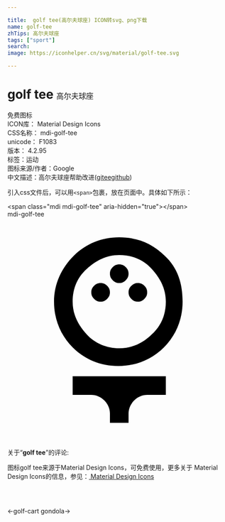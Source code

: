 ```yaml
---

title:  golf tee(高尔夫球座) ICON转svg、png下载
name: golf-tee
zhTips: 高尔夫球座
tags: ["sport"]
search: 
image: https://iconhelper.cn/svg/material/golf-tee.svg

---
```


# golf tee  <small style="font-size: 60%;font-weight: 100">高尔夫球座</small>


<div class="detail-page">
<p>
<span><span class="badge-success badge">免费图标</span> </span>
<br/>
<span>
ICON库：
<span class="badge-secondary badge">Material Design Icons</span> 
</span>
<br/>
<span>
CSS名称：
<span class="badge-secondary badge">mdi-golf-tee</span> 
</span>
<br/>
<span>
unicode：
<span class="badge-secondary badge">F1083</span> 
<copy-btn content='F1083' btn-title=""></copy-btn>
<copy-btn :content='String.fromCodePoint(parseInt("F1083", 16))' btn-title="复制U"></copy-btn>
</span>
<br/>
<span>
版本：
<span class="badge-secondary badge">4.2.95</span> 
</span><br/><span>标签：<span class="badge-light badge"><router-link to="/tags/sport.html">运动</router-link></span></span>
<br/>
<span>图标来源/作者：<span class="badge-light badge">Google</span></span> 
<br/>
<span class="zh-detail">中文描述：<span class="badge-primary badge">高尔夫球座</span><span class="help-link"><span>帮助改进</span>(<a href="https://gitee.com/liuwave/icon-helper/edit/master/json/material/golf-tee.json" target="_blank" rel="noopener noreferrer">gitee</a><a href="https://github.com/liuwave/icon-helper/edit/master/json/material/golf-tee.json" target="_blank" rel="noopener noreferrer">github</a></span>)</span><br/>
</p>
</div>
<div class="alert alert-dark">
  <i class="mdi mdi-golf-tee mdi-48px"></i>
  <i class="mdi mdi-golf-tee mdi-36px"></i>
  <i class="mdi mdi-golf-tee mdi-24px"></i>
  <i class="mdi mdi-golf-tee mdi-18px"></i>
</div>
<div>
  <p>引入css文件后，可以用<code>&lt;span&gt;</code>包裹，放在页面中。具体如下所示：    
  </p>
  <div class="alert alert-primary" style="font-size: 14px">
    &lt;span class="mdi mdi-golf-tee" aria-hidden="true"&gt;&lt;/span&gt;
    <copy-btn content='<span class="mdi mdi-golf-tee" aria-hidden="true"></span>'></copy-btn>
  </div>
  <div class="alert alert-secondary">
    <i class="mdi mdi-golf-tee"
    style="font-size: 24px"
    aria-hidden="true"></i> mdi-golf-tee
    <copy-btn content="mdi-golf-tee" btn-title="复制图标名称"></copy-btn>
  </div>
</div>
<div id="svg" class="svg-wrap">
<svg xmlns="http://www.w3.org/2000/svg" viewBox="0 0 24 24"><path d="M7 19V17H17V19H15C14.5 19 14 19.2 13.6 19.6S13 20.5 13 21V22H11V21C11 20.5 10.8 20 10.4 19.6S9.5 19 9 19H7M11 6C11 5.7 11.1 5.5 11.3 5.3S11.7 5 12 5 12.5 5.1 12.7 5.3 13 5.7 13 6 12.9 6.5 12.7 6.7 12.3 7 12 7 11.5 6.9 11.3 6.7 11 6.3 11 6M13 8C13 7.7 13.1 7.5 13.3 7.3S13.7 7 14 7 14.5 7.1 14.7 7.3 15 7.7 15 8 14.9 8.5 14.7 8.7 14.3 9 14 9 13.5 8.9 13.3 8.7 13 8.3 13 8M9 8C9 7.7 9.1 7.5 9.3 7.3S9.7 7 10 7 10.5 7.1 10.7 7.3 11 7.7 11 8 10.9 8.5 10.7 8.7 10.3 9 10 9 9.5 8.9 9.3 8.7 9 8.3 9 8M16.9 4.1C15.5 2.7 13.9 2.1 12 2.1S8.4 2.8 7.1 4.1 5 7.1 5 9 5.7 12.6 7 13.9 10 15.9 11.9 15.9 15.5 15.2 16.8 13.9 18.8 10.9 18.8 9 18.3 5.4 16.9 4.1M15.5 12.5C14.5 13.5 13.3 14 12 14S9.4 13.5 8.5 12.5 7 10.4 7 9 7.5 6.4 8.5 5.5 10.6 4 12 4 14.6 4.5 15.5 5.5 17 7.6 17 9 16.5 11.6 15.5 12.5Z" /></svg>
</div>
<detail full-name='mdi-golf-tee'></detail>
<div class="icon-detail__container">
<p>关于“<b>golf tee</b>”的评论:</p>
</div>
<Vssue title="关于“golf tee”的评论" />    
<div><p>图标golf tee来源于Material Design Icons，可免费使用，更多关于 Material Design Icons的信息，参见：<a target="_blank" href="https://iconhelper.cn/material.html"> Material Design Icons</a>
</p></div>

<div style="padding:2rem 0 " class="page-nav"><p class="inner"><span class="prev">←<router-link to="/icon/golf-cart.html">golf-cart</router-link></span> <span class="next"><router-link to="/icon/gondola.html">gondola</router-link>→</span></p></div>

